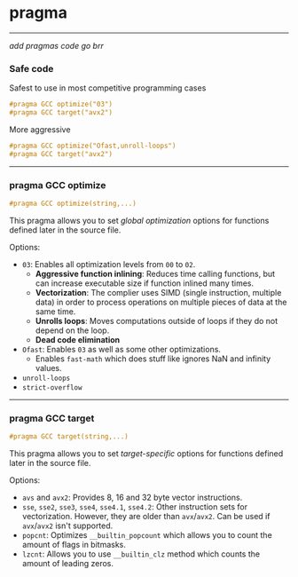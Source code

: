 # pragma 

---

*add pragmas code go brr*

### Safe code
Safest to use in most competitive programming cases
```cpp
#pragma GCC optimize("03")
#pragma GCC target("avx2")
```
More aggressive
```cpp
#pragma GCC optimize("Ofast,unroll-loops")
#pragma GCC target("avx2")
```

---

### pragma GCC optimize

```cpp
#pragma GCC optimize(string,...)
```
This pragma allows you to set *global optimization* options for functions defined later in the source file.  

Options:
- `03`: Enables all optimization levels from `00` to `02`.
    - **Aggressive function inlining**: Reduces time calling functions, but can increase executable size if function inlined many times.
    - **Vectorization**: The complier uses SIMD (single instruction, multiple data) in order to process operations on multiple pieces of data at the same time. 
    - **Unrolls loops**: Moves computations outside of loops if they do not depend on the loop. 
    - **Dead code elimination**
- `Ofast`: Enables `03` as well as some other optimizations.
    - Enables `fast-math` which does stuff like ignores NaN and infinity values.
- `unroll-loops`
- `strict-overflow`


---

### pragma GCC target

```cpp
#pragma GCC target(string,...)
```
This pragma allows you to set *target-specific* options for functions defined later in the source file.

Options:
- `avs` and `avx2`: Provides 8, 16 and 32 byte vector instructions.
- `sse`, `sse2`, `sse3`, `sse4`, `sse4.1`, `sse4.2`: Other instruction sets for vectorization. However, they are older than `avx`/`avx2`. Can be used if `avx`/`avx2` isn't supported.
- `popcnt`: Optimizes `__builtin_popcount` which allows you to count the amount of flags in bitmasks.
- `lzcnt`: Allows you to use `__builtin_clz` method which counts the amount of leading zeros. 

